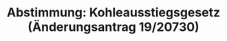 ---
abstimmung:
  abstimmung: 1
  bundestagssitzung: 171
  datum: 3. Juli 2020
  legislaturperiode: 19
categories:
- Todo
data:
- title: Abstimmungsergebnis 20200703_1-data.pdf
  url: /res/2021-btw/abstimmungsergebnisse/20200703_1-data.pdf
- title: Abstimmungsergebnis 20200703_1_xls-data.xlsx
  url: /res/2021-btw/abstimmungsergebnisse/20200703_1_xls-data.xlsx
- title: Abstimmungsergebnis 20200703_1_xls-data.csv
  url: /res/2021-btw/abstimmungsergebnisse/csv/20200703_1_xls-data.csv
ergebnis:
  AfD:
    enthaltung: 0
    gesamt: 89
    ja: 0
    nein: 82
    nichtabgegeben: 7
    ungueltig: 0
  Bündnis 90/Die Grünen:
    enthaltung: 0
    gesamt: 67
    ja: 63
    nein: 1
    nichtabgegeben: 3
    ungueltig: 0
  Die Linke:
    enthaltung: 0
    gesamt: 69
    ja: 56
    nein: 0
    nichtabgegeben: 13
    ungueltig: 0
  FDP:
    enthaltung: 0
    gesamt: 80
    ja: 0
    nein: 79
    nichtabgegeben: 1
    ungueltig: 0
  cdu/csu:
    enthaltung: 0
    gesamt: 246
    ja: 0
    nein: 234
    nichtabgegeben: 12
    ungueltig: 0
  file: 20200703_1_xls-data.xlsx
  fraktionslos:
    enthaltung: 0
    gesamt: 6
    ja: 1
    nein: 2
    nichtabgegeben: 3
    ungueltig: 0
  spd:
    enthaltung: 0
    gesamt: 152
    ja: 0
    nein: 141
    nichtabgegeben: 11
    ungueltig: 0
layout: abstimmung
links:
- title: Link zu bundestag.de
  url: https://www.bundestag.de/parlament/plenum/abstimmung/abstimmung?id=681
preview: 'Deutscher Bundestag


  171. Sitzung des Deutschen Bundestages

  am Freitag, 3. Juli 2020


  Endgültiges Ergebnis der Namentlichen Abstimmung Nr. 1


  Änderungsantrag der Abgeordneten Oliver Krischer, Annalena Baerbock, Lisa Badum,

  weiterer Abgeordneter und der Fraktion BÜNDNIS 90/DIE GRÜNEN

  zu der zweiten BeratunG des Gesetzentwurfs der Bundesregierung

  - Drs. 19/17342, 19/18472, 19/18779 Nr. 1.13, 19/20714 (neu) und 19/20730

  Entwurf eines Gesetzes zur Reduzierung und zur Beendigung der Kohleverstromung und

  zur Änderung weiterer Gesetze (Kohleausstiegsgesetz)'
tags:
- Todo
title: 'Abstimmung: Kohleausstiegsgesetz (Änderungsantrag 19/20730)'
---